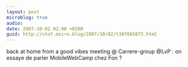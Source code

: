 ```yaml
---
layout: post
microblog: true
audio: 
date: 2007-10-02 02:00 +0200
guid: http://xtof.micro.blog/2007/10/02/t307665072.html
---
```

back at home from a good vibes meeting @ Carrere-group @LvP : on essaye de parler MobileWebCamp chez Fon ?
